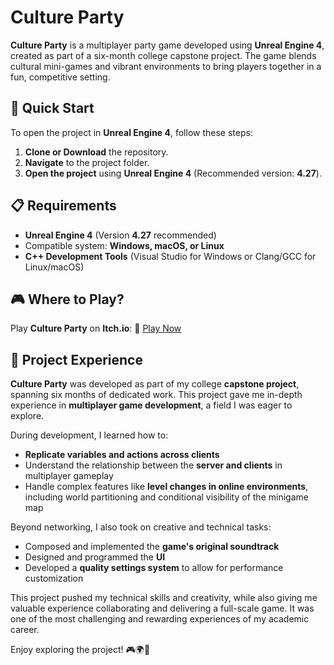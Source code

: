 # Culture Party

**Culture Party** is a multiplayer party game developed using **Unreal Engine 4**, created as part of a six-month college capstone project. The game blends cultural mini-games and vibrant environments to bring players together in a fun, competitive setting.

## 🚀 Quick Start

To open the project in **Unreal Engine 4**, follow these steps:

1. **Clone or Download** the repository.
2. **Navigate** to the project folder.
3. **Open the project** using **Unreal Engine 4** (Recommended version: **4.27**).

## 📋 Requirements

- **Unreal Engine 4** (Version **4.27** recommended)
- Compatible system: **Windows, macOS, or Linux**
- **C++ Development Tools** (Visual Studio for Windows or Clang/GCC for Linux/macOS)

## 🎮 Where to Play?

Play **Culture Party** on **Itch.io**: 🔗 [Play Now](https://two42studios.itch.io/culture-party)

## 📖 Project Experience

**Culture Party** was developed as part of my college **capstone project**, spanning six months of dedicated work. This project gave me in-depth experience in **multiplayer game development**, a field I was eager to explore.

During development, I learned how to:
- **Replicate variables and actions across clients**
- Understand the relationship between the **server and clients** in multiplayer gameplay
- Handle complex features like **level changes in online environments**, including world partitioning and conditional visibility of the minigame map

Beyond networking, I also took on creative and technical tasks:
- Composed and implemented the **game's original soundtrack**
- Designed and programmed the **UI**
- Developed a **quality settings system** to allow for performance customization

This project pushed my technical skills and creativity, while also giving me valuable experience collaborating and delivering a full-scale game. It was one of the most challenging and rewarding experiences of my academic career.

Enjoy exploring the project! 🎮🌍🎉

